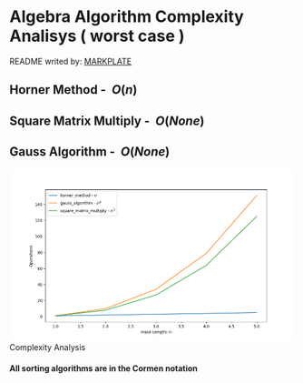

**Algebra Algorithm Complexity Analisys ( worst case )**
========================================================

README writed by: [MARKPLATE](https://github.com/cecinuga/markplate)

**Horner Method - $\ O(n)$**
----------------------------

**Square Matrix Multiply - $\ O(None)$**
----------------------------------------

**Gauss Algorithm - $\ O(None)$**
---------------------------------

![](./source/algebra_complexity.png)Complexity Analysis
  

  
#### All sorting algorithms are in the Cormen notation

